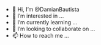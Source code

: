 - 👋 Hi, I’m @DamianBautista
- 👀 I’m interested in ...
- 🌱 I’m currently learning ...
- 💞️ I’m looking to collaborate on ...
- 📫 How to reach me ...

<!---
DamianBautista/DamianBautista is a ✨ special ✨ repository because its `README.md` (this file) appears on your GitHub profile.
You can click the Preview link to take a look at your changes.
--->
